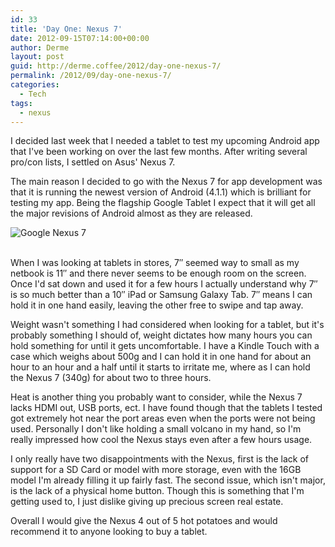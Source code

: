 ```yaml
---
id: 33
title: 'Day One: Nexus 7'
date: 2012-09-15T07:14:00+00:00
author: Derme
layout: post
guid: http://derme.coffee/2012/day-one-nexus-7/
permalink: /2012/09/day-one-nexus-7/
categories:
  - Tech
tags:
  - nexus
---
```

I decided last week that I needed a tablet to test my upcoming Android app that I've been working on over the last few months. After writing several pro/con lists, I settled on Asus' Nexus 7.

The main reason I decided to go with the Nexus 7 for app development was that it is running the newest version of Android (4.1.1) which is brilliant for testing my app. Being the flagship Google Tablet I expect that it will get all the major revisions of Android almost as they are released.

![Google Nexus 7](http://derme.coffee/uploads/2012/09/google_nexus7.png)

<!--more-->
    
<br /> When I was looking at tablets in stores, 7&#8243; seemed way to small as my netbook is 11&#8243; and there never seems to be enough room on the screen. Once I'd sat down and used it for a few hours I actually understand why 7&#8243; is so much better than a 10&#8243; iPad or Samsung Galaxy Tab. 7&#8243; means I can hold it in one hand easily, leaving the other free to swipe and tap away.



Weight wasn't something I had considered when looking for a tablet, but it's probably something I should of, weight dictates how many hours you can hold something for until it gets uncomfortable. I have a Kindle Touch with a case which weighs about 500g and I can hold it in one hand for about an hour to an hour and a half until it starts to irritate me, where as I can hold the Nexus 7 (340g) for about two to three hours.



Heat is another thing you probably want to consider, while the Nexus 7 lacks HDMI out, USB ports, ect. I have found though that the tablets I tested got extremely hot near the port areas even when the ports were not being used. Personally I don't like holding a small volcano in my hand, so I'm really impressed how cool the Nexus stays even after a few hours usage.



I only really have two disappointments with the Nexus, first is the lack of support for a SD Card or model with more storage, even with the 16GB model I'm already filling it up fairly fast. The second issue, which isn't major, is the lack of a physical home button. Though this is something that I'm getting used to, I just dislike giving up precious screen real estate.


Overall I would give the Nexus 4 out of 5 hot potatoes and would recommend it to anyone looking to buy a tablet.

